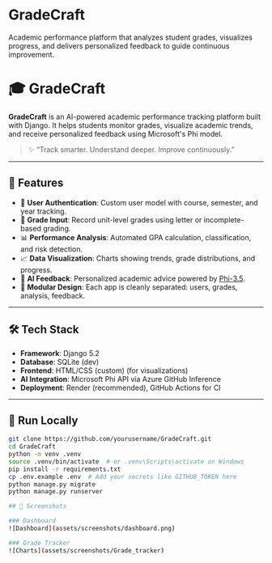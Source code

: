 # GradeCraft
Academic performance platform that analyzes student grades, visualizes progress, and delivers personalized feedback to guide continuous improvement.

# 🎓 GradeCraft

**GradeCraft** is an AI-powered academic performance tracking platform built with Django. It helps students monitor grades, visualize academic trends, and receive personalized feedback using Microsoft's Phi model.

> ✨ “Track smarter. Understand deeper. Improve continuously.”

---

## 🚀 Features

- 🔐 **User Authentication**: Custom user model with course, semester, and year tracking.
- 📝 **Grade Input**: Record unit-level grades using letter or incomplete-based grading.
- 📊 **Performance Analysis**: Automated GPA calculation, classification, and risk detection.
- 📈 **Data Visualization**: Charts showing trends, grade distributions, and progress.
- 🤖 **AI Feedback**: Personalized academic advice powered by [Phi-3.5](https://github.com/microsoft/Phi-3.5-vision-instruct).
- 🧠 **Modular Design**: Each app is cleanly separated: users, grades, analysis, feedback.

---

## 🛠 Tech Stack

- **Framework**: Django 5.2
- **Database**: SQLite (dev)
- **Frontend**: HTML/CSS (custom) (for visualizations)
- **AI Integration**: Microsoft Phi API via Azure GitHub Inference
- **Deployment**: Render (recommended), GitHub Actions for CI

---

## 🧪 Run Locally

```bash
git clone https://github.com/yourusername/GradeCraft.git
cd GradeCraft
python -m venv .venv
source .venv/bin/activate  # or .venv\Scripts\activate on Windows
pip install -r requirements.txt
cp .env.example .env  # Add your secrets like GITHUB_TOKEN here
python manage.py migrate
python manage.py runserver

## 📸 Screenshots

### Dashboard
![Dashboard](assets/screenshots/dashboard.png)

### Grade Tracker
![Charts](assets/screenshots/Grade_tracker)


